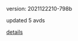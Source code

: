 version: 2021122210-798b

updated 5 avds

[details](https://github.com/0x74f917491bfa7ebfa379/ali_avd_db/blob/master/change_log/2021/12/22/10/798b.txt)